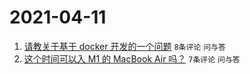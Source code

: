 # 2021-04-11

1. [请教关于基于 docker 开发的一个问题](https://www.v2ex.com/t/769822) `8条评论` `问与答`
1. [这个时间可以入 M1 的 MacBook Air 吗？](https://www.v2ex.com/t/769825) `7条评论` `问与答`
